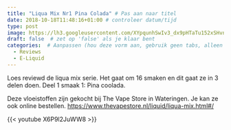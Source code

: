 ```yaml
---
title: "Liqua Mix Nr1 Pina Colada" # Pas aan naar titel
date: 2018-10-18T11:48:16+01:00 # controleer datum/tijd
type: post
image: https://lh3.googleusercontent.com/XYpqunhSwIv3_dx9pHTaTu152xSHvnBXhSAxtnXpYKm1x9KcBZJmJYX_mDSN9He888hwRDep5hnhjkTYdgEXsjnnyKLpG6xBDRockyZJ5NnMSHAM3EQq6MEYK21_Gy8zJXZfSjzseUdqVUMSyw6PWfIOrLcxj9RMs5B3iHia9q3z-INHsE1Ul4FplS-ceBrx9eBr6jgFdPHlDpPZzkT_xg5UPGsienqtqRl-bJNFWEzV0fmtAIg5YTgsGiwA5mIOqKd6RSBO_DVoB-uWreioS5TdBXI8IcbhUCIsJBEJEZFsI5u1wmqSbA_NtJsNvPZRLMv-41k2_WTeBP7NRnpXI-JOFwyK_ZAUXyIIhyZXxToxCDqNaTBQe_R7S5JucDa8_KplAVbePQwqRL72VoMwJP5h61xpbCuPg26Kh4bxKTcdETIdMcinYOlofI40-th68xkMkafJEGf4sjqScKSWE6xH7p7pxbx7O0lLogqll0VL7Z1VLxW-tt82Sb1M1jhmaZWFIPnCt-nleEBMQDU7RK5yPCOClTJani9YZyNygGaRfxGIYfidgbydGGugJ0dNrhKPQaRGc6IrEQCSWNJgtnO2sC2WC5KuRg_63WQm5dixQWeUHKgIvOTB3mEnVjB53t6Pn6uFM4sY8S_Mweds7a00VIa48OTPJdAyXtWe-XX4CL-zTTYiADot8YPMChUEUR1-J35vasuD4bhWnII=w960-h540-no
draft: false  # zet op 'false' als je klaar bent
categories:  # Aanpassen (hou deze vorm aan, gebruik geen tabs, alleen spaties)
  - Reviews
  - E-Liquid
---
```


Loes reviewd de liqua mix serie. Het gaat om 16 smaken en dit gaat ze in 3 delen doen. 
Deel 1 smaak 1: Pina coolada. 

Deze vloeistoffen zijn gekocht bij The Vape Store in Wateringen. Je kan ze ook online bestellen.
https://www.thevapestore.nl/liquid/liqua-mix.html#/

{{< youtube X6P9l2JuWW8 >}}
